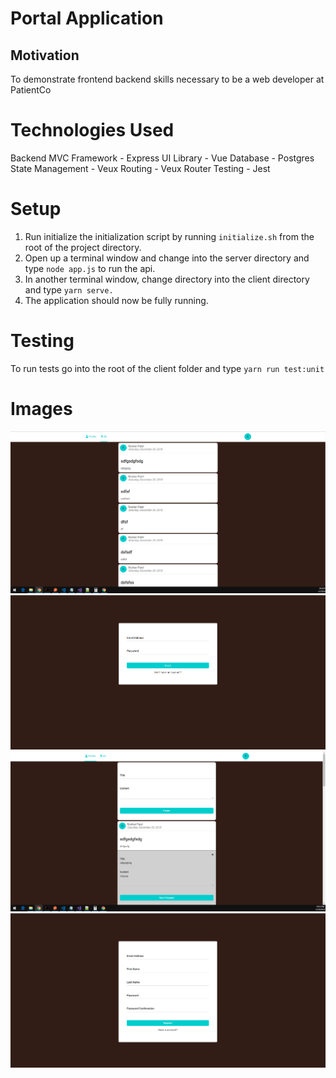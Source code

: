 # Portal Application

## Motivation
To demonstrate frontend backend skills necessary to be a web developer at PatientCo

# Technologies Used
Backend MVC Framework - Express
UI Library - Vue
Database - Postgres
State Management - Veux
Routing - Veux Router
Testing - Jest

# Setup
1. Run initialize the initialization script by running `initialize.sh` from the root of the project directory.
2. Open up a terminal window and change into the server directory and type `node app.js` to run the api.
3. In another terminal window, change directory into the client directory and type `yarn serve.`
4. The application should now be fully running.

# Testing
To run tests go into the root of the client folder and type `yarn run test:unit`

# Images
![Alt text](images/all-view.png "Title")
![Alt text](images/login.png "Title")
![Alt text](images/profile-view.png "Title")
![Alt text](images/register.png "Title")
